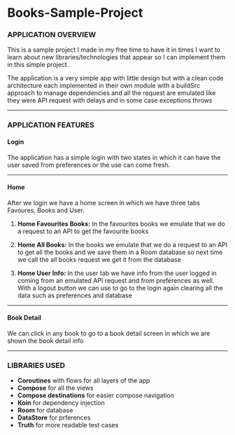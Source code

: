 # Books-Sample-Project

### APPLICATION OVERVIEW
This is a sample project I made in my free time to have it in times I want to learn about new libraries/technologies that appear so I can implement them in this simple project.

The application is a very simple app with little design but with a clean code architecture each implemented in their own module with a buildSrc approach to manage dependencies and all the request are emulated like they were API request with delays and in some case exceptions throws

------------


### APPLICATION FEATURES
#### **Login**  
The application has a simple login with two states in which it can have the user saved from preferences or the use can come fresh.

------------

#### **Home**  
After we login we have a home screen in which we have three tabs Favoures, Books and User.

1. **Home Favourites Books:** In the favourites books we emulate that we do a request to an API to get the favourite books

3. **Home All Books:** In the books we emulate that we do a request to an API to get all the books and we save them in a Room database so next time we call the all books request we get it from the database

5. **Home User Info:** In the user tab we have info from the user logged in coming from an emulated API request and from preferences as well. With a logout button we can use to go to the login again clearing all the data such as preferences and database

------------


#### **Book Detail**  
We can click in any book to go to a book detail screen in which we are shown the book detail info

------------


### LIBRARIES USED
- **Coroutines** with flows for all layers of the app
- **Compose** for all the views
- **Compose destinations** for easier compose navigation
- **Koin** for dependency injection
- **Room** for database
- **DataStore** for prferences
- **Truth** for more readable test cases
